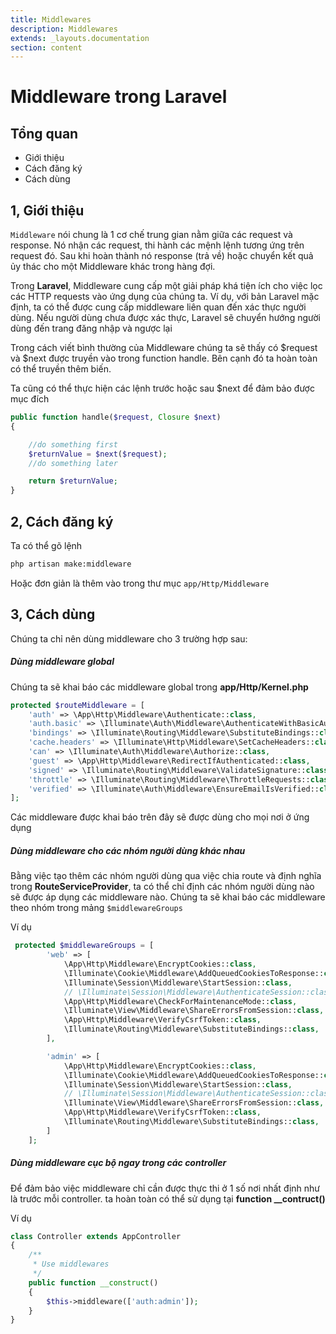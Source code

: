 ```yaml
---
title: Middlewares
description: Middlewares
extends: _layouts.documentation
section: content
---
```


# Middleware trong Laravel

## Tổng quan

- Giới thiệu
- Cách đăng ký
- Cách dùng


## 1, Giới thiệu

`Middleware` nói chung là 1 cơ chế  trung gian nằm giữa các request và response. Nó nhận các request, thi hành các mệnh lệnh tương ứng trên request đó. Sau khi hoàn thành nó response (trả về) hoặc chuyển kết quả ủy thác cho một Middleware khác trong hàng đợi.

Trong **Laravel**, Middleware cung cấp một giải pháp khá tiện ích cho việc lọc các HTTP requests vào ứng dụng của chúng ta.
Ví dụ, với bản Laravel mặc định, ta có thể được cung cấp middleware liên quan đến xác thực người dùng. Nếu người dùng chưa được xác thực, Laravel sẽ chuyển hướng người dùng đến trang đăng nhập và ngược lại

Trong cách viết bình thường của Middleware chúng ta sẽ thấy có $request và $next được truyền vào trong function handle. Bên cạnh đó ta hoàn toàn có thể truyền thêm biến.

Ta cũng có thể thực hiện các lệnh trước hoặc sau $next để đảm bảo được mục đích

```php
public function handle($request, Closure $next)
{

    //do something first
    $returnValue = $next($request);
    //do something later

    return $returnValue;
}
````

## 2, Cách đăng ký

Ta có thể gõ lệnh

```bash
php artisan make:middleware
```

Hoặc đơn giản là thêm vào  trong thư mục `app/Http/Middleware`


## 3, Cách dùng

Chúng ta chỉ nên dùng middleware cho 3 trường hợp sau:

##### Dùng middleware global

Chúng ta sẽ khai báo các middleware global trong **app/Http/Kernel.php**

```php
protected $routeMiddleware = [
    'auth' => \App\Http\Middleware\Authenticate::class,
    'auth.basic' => \Illuminate\Auth\Middleware\AuthenticateWithBasicAuth::class,
    'bindings' => \Illuminate\Routing\Middleware\SubstituteBindings::class,
    'cache.headers' => \Illuminate\Http\Middleware\SetCacheHeaders::class,
    'can' => \Illuminate\Auth\Middleware\Authorize::class,
    'guest' => \App\Http\Middleware\RedirectIfAuthenticated::class,
    'signed' => \Illuminate\Routing\Middleware\ValidateSignature::class,
    'throttle' => \Illuminate\Routing\Middleware\ThrottleRequests::class,
    'verified' => \Illuminate\Auth\Middleware\EnsureEmailIsVerified::class,
];
```

Các middleware được khai báo trên đây sẽ được dùng cho mọi nơi ở ứng dụng

##### Dùng middleware cho các nhóm người dùng khác nhau

Bằng việc tạo thêm các nhóm người dùng qua việc chia route và định nghĩa trong **RouteServiceProvider**, ta có thể chỉ định các nhóm người dùng nào sẽ được áp dụng các middleware nào. Chúng ta sẽ khai báo các middleware theo nhóm trong mảng `$middlewareGroups`

Ví dụ

```php
 protected $middlewareGroups = [
        'web' => [
            \App\Http\Middleware\EncryptCookies::class,
            \Illuminate\Cookie\Middleware\AddQueuedCookiesToResponse::class,
            \Illuminate\Session\Middleware\StartSession::class,
            // \Illuminate\Session\Middleware\AuthenticateSession::class,
            \App\Http\Middleware\CheckForMaintenanceMode::class,
            \Illuminate\View\Middleware\ShareErrorsFromSession::class,
            \App\Http\Middleware\VerifyCsrfToken::class,
            \Illuminate\Routing\Middleware\SubstituteBindings::class,
        ],

        'admin' => [
            \App\Http\Middleware\EncryptCookies::class,
            \Illuminate\Cookie\Middleware\AddQueuedCookiesToResponse::class,
            \Illuminate\Session\Middleware\StartSession::class,
            // \Illuminate\Session\Middleware\AuthenticateSession::class,
            \Illuminate\View\Middleware\ShareErrorsFromSession::class,
            \App\Http\Middleware\VerifyCsrfToken::class,
            \Illuminate\Routing\Middleware\SubstituteBindings::class,
        ]
    ];
```

##### Dùng middleware cục bộ ngay trong các controller

Để đảm bảo việc middleware chỉ cần được thực thi ở 1 số nơi nhất định như là trước mỗi controller. ta hoàn toàn có thể sử dụng tại **function __contruct()**

Ví dụ

```php
class Controller extends AppController
{
    /**
     * Use middlewares
     */
    public function __construct()
    {
        $this->middleware(['auth:admin']);
    }
}
```
